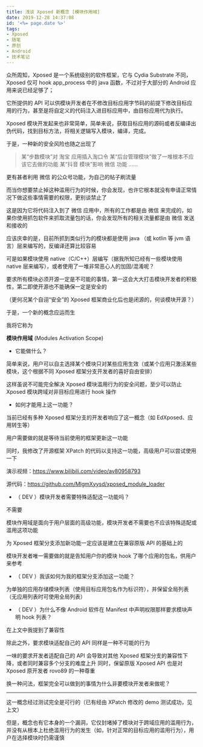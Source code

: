 ```yaml
---
title: 浅谈 Xposed 新概念 [模块作用域]
date: 2019-12-28 14:37:08
id: '<%= page.date %>'
tags: 
- Xposed
- 随笔
- 原创
- Android
- 技术笔记
---
```

众所周知，Xposed 是一个系统级别的软件框架，它与 Cydia Substrate 不同，Xposed 仅可 hook app_process 中的 java 函数，不过对于大部分的 Android 应用来说已经足够了；

它所提供的 API 可以供模块开发者在不修改目标应用字节码的前提下修改目标应用的行为，甚至是将自定义的代码注入进目标应用中，由目标应用代为执行。

<!-- more -->

Xposed 模块开发起来也非常简单，简单来说，获取目标应用的源码或者反编译出伪代码，找到目标方法，将相关逻辑写入模块，编译，完成。


于是，一种新的安全风险也随之出现了


> 某“步数模块”对 淘宝 应用插入淘口令
> 某“后台管理模块”做了一堆根本不应该它去做的功能
> 某“抖音 模块”影响 微信 功能
> ......


更有甚者利用 微信 的公众号功能，为自己的帖子刷流量


而当你想要禁止掉这种滥用行为的时候，你会发现，也许它根本就没有申请正常情况下做这些事情需要的权限，更别谈禁止了

这是因为它将代码注入到了 微信 应用中，所有的工作都是由 微信 来完成的，如果你使用抓包软件来抓取流量包的话，你会发现所有的相关流量都是由 微信 发送和接收的


应该庆幸的是，目前所抓到类似行为的模块都是使用 java （或 kotlin 等 jvm 语言）层来编写的，反编译还算比较容易


可是如果模块使用 native（C/C++）层编写（据我所知已经有一些模块使用 native 层来编写），或者使用了一堆非常恶心人的加固/混淆呢？


要求所有模块必须开源一定是不可能的事情，第一这会大大打击模块开发者的积极性，第二即使开源也不能确保一定是安全的

（更何况某个自诩“安全”的 Xposed 框架商业化后也是闭源的，何谈模块开源？）


于是，一个新的概念应运而生


我将它称为


**模块作用域** (Modules Activation Scope)



- 它能做什么？


简单来说，用户可以自主选择某个模块只对某些应用生效（或某个应用只激活某些模块，这个根据不同 Xposed 框架分支开发者的喜好自由安排）


这样虽说不可能完全解决 Xposed 模块滥用行为的安全问题，至少可以防止 Xposed 模块跨域对非目标应用进行 hook 操作



- 如何才能用上这一功能？


当前已经有多种 Xposed 框架分支的开发者响应了这一概念（如 EdXposed、应用转生等）

用户需要做的就是等待当前使用的框架更新这一功能


同时，我修改了开源框架 XPatch 的代码以支持这一功能，高级用户可以尝试使用一下


演示视频：https://www.bilibili.com/video/av80958793

源代码：https://github.com/MlgmXyysd/xposed_module_loader



- （ DEV ）模块开发者需要特殊适配这一功能吗？


不需要


模块作用域是面向于用户层面的高级功能，模块开发者不需要也不应该特殊适配或滥用这项功能


为 Xposed 框架分支添加新功能一定应该是建立在兼容原版 API 的基础上的


模块开发者唯一需要做的就是告知用户你的模块 hook 了哪个应用的包名，供用户来参考



- （ DEV ）我该如何为我的框架分支添加这一功能？


为单独的应用存储模块列表（使用目标应用包名作为标识符），并保留全局列表（无应用列表时可使用全局列表）



- （ DEV ）为什么不像 Android 软件在 Manifest 中声明权限那样要求模块声明 hook 列表？


在上文中我提到了兼容性

除此之外，要求模块适配自己的 API 同样是一种不可能的行为

一味的要求开发者适配自己的 API 会导致对其他 Xposed 框架分支的兼容性下降，或者同时兼容多个分支的难度上升
同时，保留原版 Xposed API 也是对 Xposed 原开发者 rovo89 的一种尊重


换一种问法，框架完全可以做到的事情为什么非要模块开发者来做呢？


----------

这一概念经过测试完全是可行的（已有经由 XPatch 修改的 demo 测试成功，见上文）

但是，概念也有它本身的一个漏洞，它仅封堵掉了模块对于跨域应用的滥用行为，并没有从根本上杜绝滥用行为的发生（如，针对正常的目标应用的滥用行为），用户在选择模块时仍需谨慎
